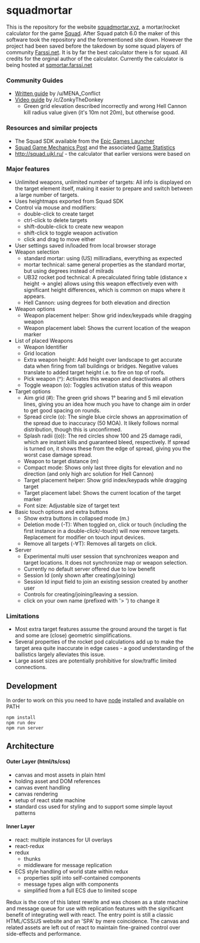 # squadmortar
This is the repository for the website 
[squadmortar.xyz](squadmortar.xyz), a mortar/rocket calculator for the game 
[Squad](https://joinsquad.com/). After Squad patch 6.0 the maker of this software took the repository and the forementioned site down. However the project had been saved before the takedown by some squad players of community [Farssi.net](https://farssi.net). It is by far the best calculator there is for squad. All credits for the orginal author of the calculator. Currently the calculator is being hosted at [sqmortar.farssi.net](https://sqmortar.farssi.net)

### Community Guides
- [Written guide](https://www.reddit.com/r/joinsquad/comments/q1e2la/squadmortarxyz_a_mortar_calculator_guide/) by /u/MENA_Conflict
- [Video guide](https://www.youtube.com/watch?v=QvGjmXwB6xc) by /c/ZonkyTheDonkey 
  - Green grid elevation described incorrectly and wrong Hell Cannon kill radius value given (it's 10m not 20m), but otherwise good.


### Resources and similar projects

- The Squad SDK available from the [Epic Games Launcher](https://store.epicgames.com/en-US/)
- [Squad Game Mechanics Post](https://www.reddit.com/r/joinsquad/comments/7xeh9g/squad_game_mechanics_post/) and the associated [Game Statistics](https://drive.google.com/drive/folders/1LMXaYgBLMxSoOCWiNNn6oy1TVKAQMbaH)
- http://squad.ujkl.ru/ - the calculator that earlier versions were based on


### Major features

- Unlimited weapons, unlimited number of targets: All info is displayed on the target element itself, making it easier to prepare and switch between a large number of targets.
- Uses heightmaps exported from Squad SDK
- Control via mouse and modifiers: 
  - double-click to create target
  - ctrl-click to delete targets
  - shift-double-click to create new weapon
  - shift-click to toggle weapon activation
  - click and drag to move either
- User settings saved in/loaded from local browser storage
- Weapon selection
  - standard mortar: using (US) milliradians, everything as expected
  - mortar technical: same general properties as the standard mortar, but using degrees instead of milrads
  - UB32 rocket pod technical: A precalculated firing table (distance x height -> angle) allows using this weapon effectively even with significant height differences, which is common on maps where it appears.
  - Hell Cannon: using degrees for both elevation and direction
- Weapon options
  - Weapon placement helper: Show grid index/keypads while dragging weapon
  - Weapon placement label: Shows the current location of the weapon marker
- List of placed Weapons
  - Weapon Identifier
  - Grid location
  - Extra weapon height: Add height over landscape to get accurate data when firing from tall buildings or bridges. Negative values translate to added target height i.e. to fire on top of roofs.
  - Pick weapon (^): Activates this weapon and deactivates all others
  - Toggle weapon (o): Toggles activation status of this weapon
- Target options
  - Aim grid (#): The green grid shows 1° bearing and 5 mil elevation lines, giving you an idea how much you have to change aim in order to get good spacing on rounds.
  - Spread circle (o): The single blue circle shows an approximation of the spread due to inaccuracy (50 MOA). It likely follows normal distribution, though this is unconfirmed.
  - Splash radii ((o)): The red circles show 100 and 25 damage radii, which are instant kills and guaranteed bleed, respectively. If spread is turned on, it shows these from the edge of spread, giving you the worst case damage spread.
  - Weapon to target distance (m) 
  - Compact mode: Shows only last three digits for elevation and no direction (and only high arc solution for Hell Cannon)
  - Target placement helper: Show grid index/keypads while dragging target
  - Target placement label: Shows the current location of the target marker
  - Font size: Adjustable size of target text
- Basic touch options and extra buttons
  - Show extra buttons in collapsed mode (m.)
  - Deletion mode (-T): When toggled on, click or touch (including the first instance in a double-click/-touch) will now remove targets. Replacement for modifier on touch input devices.
  - Remove all targets (-∀T): Removes all targets on click.
- Server
  - Experimental multi user session that synchronizes weapon and target locations. It does not synchronize map or weapon selection.
  - Currently no default server offered due to low benefit
  - Session Id (only shown after creating/joining)
  - Session Id input field to join an existing session created by another user
  - Controls for creating/joining/leaving a session.
  - click on your own name (prefixed with '> ') to change it



### Limitations
- Most extra target features assume the ground around the target is flat and some are (close) geometric simplifications.
- Several properties of the rocket pod calculations add up to make the target area quite inaccurate in edge cases - a good understanding of the ballistics largely alleviates this issue.
- Large asset sizes are potentially prohibitive for slow/traffic limited connections.

## Development
In order to work on this you need to have [node](https://nodejs.org/en/) installed and available on PATH

    npm install
    npm run dev
    npm run server

## Architecture

#### Outer Layer (html/ts/css)
- canvas and most assets in plain html
- holding asset and DOM references
- canvas event handling
- canvas rendering
- setup of react state machine
- standard css used for styling and to support some simple layout patterns

#### Inner Layer
- react: multiple instances for UI overlays
- react-redux
- redux
  - thunks
  - middleware for message replication
- ECS style handling of world state within redux
    - properties split into self-contained components
    - message types align with components
    - simplified from a full ECS due to limited scope

Redux is the core of this latest rewrite and was chosen as a state machine and message queue for use with replication features with the significant benefit of integrating well with react. The entry point is still a classic HTML/CSS/JS website and an 'SPA' by mere coincidence. The canvas and related assets are left out of react to maintain fine-grained control over side-effects and performance. 
